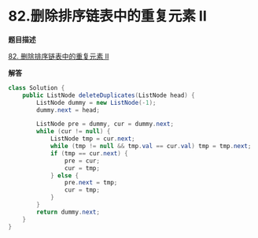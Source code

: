 # 82.删除排序链表中的重复元素 II

**题目描述**

[82. 删除排序链表中的重复元素 II](https://leetcode-cn.com/problems/remove-duplicates-from-sorted-list-ii/)

**解答**

```java
class Solution {
    public ListNode deleteDuplicates(ListNode head) {
        ListNode dummy = new ListNode(-1);
        dummy.next = head;

        ListNode pre = dummy, cur = dummy.next;
        while (cur != null) {
            ListNode tmp = cur.next;
            while (tmp != null && tmp.val == cur.val) tmp = tmp.next;
            if (tmp == cur.next) {
                pre = cur;
                cur = tmp;
            } else {
                pre.next = tmp;
                cur = tmp;
            }
        }
        return dummy.next;
    }
}
```